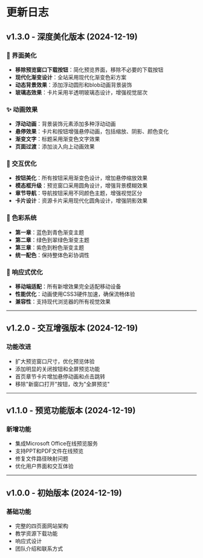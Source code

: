 # 更新日志

## v1.3.0 - 深度美化版本 (2024-12-19)

### 🎨 界面美化
- **移除预览窗口下载按钮**：简化预览界面，移除不必要的下载按钮
- **现代化渐变设计**：全站采用现代化渐变色彩方案
- **动态背景效果**：添加浮动圆形和blob动画背景装饰
- **玻璃态效果**：卡片采用半透明玻璃态设计，增强视觉层次

### ✨ 动画效果
- **浮动动画**：背景装饰元素添加多种浮动动画
- **悬停效果**：卡片和按钮增强悬停动画，包括缩放、阴影、颜色变化
- **渐变文字**：标题采用渐变色文字效果
- **页面过渡**：添加淡入向上动画效果

### 🎯 交互优化
- **按钮美化**：所有按钮采用渐变色设计，增加悬停缩放效果
- **模态框升级**：预览窗口采用圆角设计，增强背景模糊效果
- **章节导航**：导航按钮采用不同颜色主题，增强视觉区分
- **卡片设计**：资源卡片采用现代化圆角设计，增强阴影效果

### 🌈 色彩系统
- **第一章**：蓝色到青色渐变主题
- **第二章**：绿色到翠绿色渐变主题  
- **第三章**：紫色到粉色渐变主题
- **统一配色**：保持整体色彩协调性

### 📱 响应式优化
- **移动端适配**：所有新增效果完全适配移动设备
- **性能优化**：动画使用CSS3硬件加速，确保流畅体验
- **兼容性**：支持现代浏览器的所有视觉效果

---

## v1.2.0 - 交互增强版本 (2024-12-19)

### 功能改进
- 扩大预览窗口尺寸，优化预览体验
- 添加明显的关闭按钮和全屏预览功能
- 首页章节卡片增加悬停动画和点击跳转
- 移除"新窗口打开"按钮，改为"全屏预览"

---

## v1.1.0 - 预览功能版本 (2024-12-19)

### 新增功能
- 集成Microsoft Office在线预览服务
- 支持PPT和PDF文件在线预览
- 修复文件路径映射问题
- 优化用户界面和交互体验

---

## v1.0.0 - 初始版本 (2024-12-19)

### 基础功能
- 完整的四页面网站架构
- 教学资源下载功能
- 响应式设计
- 团队介绍和联系方式 